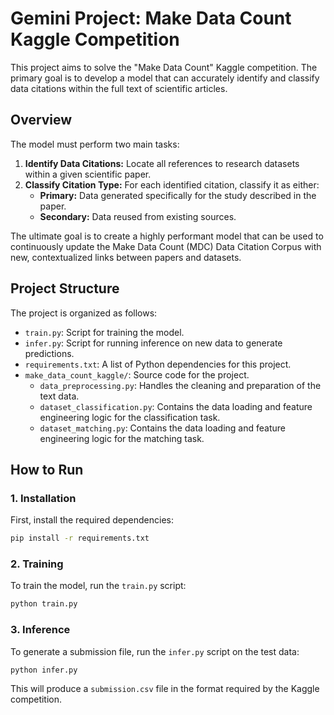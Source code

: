 # Gemini Project: Make Data Count Kaggle Competition

This project aims to solve the "Make Data Count" Kaggle competition. The primary goal is to develop a model that can accurately identify and classify data citations within the full text of scientific articles.

## Overview

The model must perform two main tasks:
1.  **Identify Data Citations:** Locate all references to research datasets within a given scientific paper.
2.  **Classify Citation Type:** For each identified citation, classify it as either:
    *   **Primary:** Data generated specifically for the study described in the paper.
    *   **Secondary:** Data reused from existing sources.

The ultimate goal is to create a highly performant model that can be used to continuously update the Make Data Count (MDC) Data Citation Corpus with new, contextualized links between papers and datasets.

## Project Structure

The project is organized as follows:

-   `train.py`: Script for training the model.
-   `infer.py`: Script for running inference on new data to generate predictions.
-   `requirements.txt`: A list of Python dependencies for this project.
-   `make_data_count_kaggle/`: Source code for the project.
    -   `data_preprocessing.py`: Handles the cleaning and preparation of the text data.
    -   `dataset_classification.py`: Contains the data loading and feature engineering logic for the classification task.
    -   `dataset_matching.py`: Contains the data loading and feature engineering logic for the matching task.

## How to Run

### 1. Installation

First, install the required dependencies:

```bash
pip install -r requirements.txt
```

### 2. Training

To train the model, run the `train.py` script:

```bash
python train.py
```

### 3. Inference

To generate a submission file, run the `infer.py` script on the test data:

```bash
python infer.py
```

This will produce a `submission.csv` file in the format required by the Kaggle competition.
